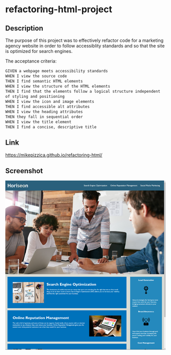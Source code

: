# refactoring-html-project
## Description
The purpose of this project was to effectively refactor code for a marketing agency website in order to follow accessiblity standards and so that the site is optimized for search engines.

The acceptance criteria:
```
GIVEN a webpage meets accessibility standards
WHEN I view the source code
THEN I find semantic HTML elements
WHEN I view the structure of the HTML elements
THEN I find that the elements follow a logical structure independent of styling and positioning
WHEN I view the icon and image elements
THEN I find accessible alt attributes
WHEN I view the heading attributes
THEN they fall in sequential order
WHEN I view the title element
THEN I find a concise, descriptive title
```

## Link
https://mikepizzica.github.io/refactoring-html/

## Screenshot
![Screenshot of webpage](./assets/images/screenshot-horiseon-website.png)